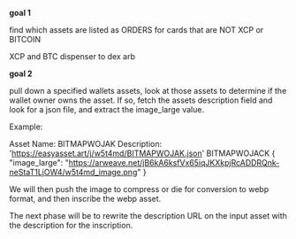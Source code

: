 
**goal 1**

find which assets are listed as ORDERS for cards that are NOT XCP or BITCOIN

XCP and BTC dispenser to dex arb


**goal 2**

pull down a specified wallets assets, look at those assets to determine if the wallet owner owns the asset.
If so, fetch the assets description field and look for a json file, and extract the image_large value. 

Example:

Asset Name: BITMAPWOJAK
Description: 'https://easyasset.art/j/w5t4md/BITMAPWOJAK.json' 
BITMAPWOJACK { "image_large": "https://arweave.net/jB6kA6ksfVx65iqJKXkpjRcADDRQnk-neStaT1LjOW4/w5t4md_image.png" }

We will then push the image to compress or die for conversion to webp format, and then inscribe the webp asset. 

The next phase will be to rewrite the description URL on the input asset with the description for the inscription.